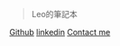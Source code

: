 
> Leo的筆記本

[Github](https://github.com/e23882)
[linkedin](https://www.linkedin.com/in/%E4%BD%9C%E8%B3%A2-%E6%A5%8A-1ba614185/)
[Contact me](mailto:e23882@gmail.com)
